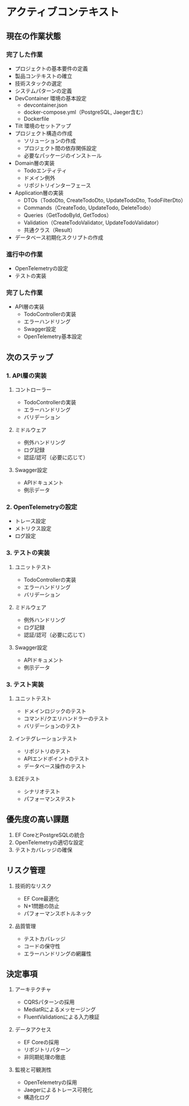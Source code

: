 # アクティブコンテキスト

## 現在の作業状態

### 完了した作業

- プロジェクトの基本要件の定義
- 製品コンテキストの確立
- 技術スタックの選定
- システムパターンの定義
- DevContainer 環境の基本設定
  - devcontainer.json
  - docker-compose.yml（PostgreSQL, Jaeger含む）
  - Dockerfile
- Tilt 環境のセットアップ
- プロジェクト構造の作成
  - ソリューションの作成
  - プロジェクト間の依存関係設定
  - 必要なパッケージのインストール
- Domain層の実装
  - Todoエンティティ
  - ドメイン例外
  - リポジトリインターフェース
- Application層の実装
  - DTOs（TodoDto, CreateTodoDto, UpdateTodoDto, TodoFilterDto）
  - Commands（CreateTodo, UpdateTodo, DeleteTodo）
  - Queries（GetTodoById, GetTodos）
  - Validation（CreateTodoValidator, UpdateTodoValidator）
  - 共通クラス（Result<T>）
- データベース初期化スクリプトの作成

### 進行中の作業

- OpenTelemetryの設定
- テストの実装

### 完了した作業

- API層の実装
  - TodoControllerの実装
  - エラーハンドリング
  - Swagger設定
  - OpenTelemetry基本設定

## 次のステップ

### 1. API層の実装

1. コントローラー
   - TodoControllerの実装
   - エラーハンドリング
   - バリデーション

2. ミドルウェア
   - 例外ハンドリング
   - ログ記録
   - 認証/認可（必要に応じて）

3. Swagger設定
   - APIドキュメント
   - 例示データ

### 2. OpenTelemetryの設定
   - トレース設定
   - メトリクス設定
   - ログ設定

### 3. テストの実装

1. ユニットテスト
   - TodoControllerの実装
   - エラーハンドリング
   - バリデーション

2. ミドルウェア
   - 例外ハンドリング
   - ログ記録
   - 認証/認可（必要に応じて）

3. Swagger設定
   - APIドキュメント
   - 例示データ

### 3. テスト実装

1. ユニットテスト
   - ドメインロジックのテスト
   - コマンド/クエリハンドラーのテスト
   - バリデーションのテスト

2. インテグレーションテスト
   - リポジトリのテスト
   - APIエンドポイントのテスト
   - データベース操作のテスト

3. E2Eテスト
   - シナリオテスト
   - パフォーマンステスト

## 優先度の高い課題

1. EF CoreとPostgreSQLの統合
2. OpenTelemetryの適切な設定
3. テストカバレッジの確保

## リスク管理

1. 技術的なリスク
   - EF Core最適化
   - N+1問題の防止
   - パフォーマンスボトルネック

2. 品質管理
   - テストカバレッジ
   - コードの保守性
   - エラーハンドリングの網羅性

## 決定事項

1. アーキテクチャ
   - CQRSパターンの採用
   - MediatRによるメッセージング
   - FluentValidationによる入力検証

2. データアクセス
   - EF Coreの採用
   - リポジトリパターン
   - 非同期処理の徹底

3. 監視と可観測性
   - OpenTelemetryの採用
   - Jaegerによるトレース可視化
   - 構造化ログ
